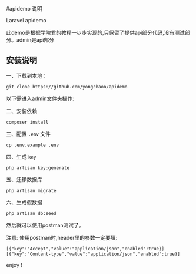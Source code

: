 #apidemo 说明



Laravel apidemo

此demo是根据学院君的教程一步步实现的,只保留了提供api部分代码,没有测试部分。admin是api部分

## 安装说明 

一、下载到本地：
```
git clone https://github.com/yongchaoo/apidemo
```
以下需进入admin文件夹操作:

二、安装依赖
```
composer install
```

三、配置 `.env` 文件

```
cp .env.example .env
```

四、生成 `key`
```
php artisan key:generate
```

五、迁移数据库
```
php artisan migrate
```

六、生成假数据
```
php artisan db:seed
```
然后就可以使用postman测试了。

注意:
使用postman时,header里的参数一定要填:
```
[{"key":"Accept","value":"application/json","enabled":true}]
[{"key":"Content-type","value":"application/json","enabled":true}]
```

enjoy !
